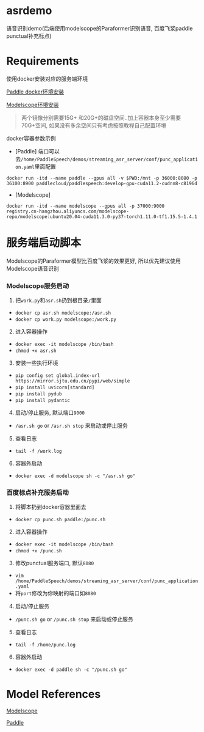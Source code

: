 # asrdemo
语音识别demo(后端使用modelscope的Paraformer识别语音, 百度飞浆paddle punctual补充标点)

# Requirements
使用docker安装对应的服务端环境

[Paddle docker环境安装](https://www.paddlepaddle.org.cn/install/quick?docurl=/documentation/docs/zh/install/docker/linux-docker.html)

[Modelscope环境安装](https://modelscope.cn/docs/%E7%8E%AF%E5%A2%83%E5%AE%89%E8%A3%85)

> 两个镜像分别需要15G+ 和20G+的磁盘空间..加上容器本身至少需要70G+空间, 如果没有多余空间只有考虑按照教程自己配置环境

docker容器参数示例
- [Paddle]
端口可以去`/home/PaddleSpeech/demos/streaming_asr_server/conf/punc_application.yaml`里面配置
```shell
docker run -itd --name paddle --gpus all -v $PWD:/mnt -p 36000:8080 -p 36100:8900 paddlecloud/paddlespeech:develop-gpu-cuda11.2-cudnn8-c8196d
```

- [Modelscope]
```shell
docker run -itd --name modelscope --gpus all -p 37000:9000 registry.cn-hangzhou.aliyuncs.com/modelscope-repo/modelscope:ubuntu20.04-cuda11.3.0-py37-torch1.11.0-tf1.15.5-1.4.1
```

# 服务端启动脚本
Modelscope的Paraformer模型比百度飞浆的效果更好, 所以优先建议使用Modelscope语音识别
### Modelscope服务启动
1. 把`work.py`和`asr.sh`扔到根目录`/`里面
  - `docker cp asr.sh modelscope:/asr.sh`
  - `docker cp work.py modelscope:/work.py`
2. 进入容器操作
  - `docker exec -it modelscope /bin/bash`
  - `chmod +x asr.sh`
3. 安装一些执行环境
  - `pip config set global.index-url https://mirror.sjtu.edu.cn/pypi/web/simple`
  - `pip install uvicorn[standard]`
  - `pip install pydub`
  - `pip install pydantic`
4. 启动/停止服务, 默认端口`9000`
  - `/asr.sh go` or `/asr.sh stop` 来启动或停止服务
5. 查看日志
  - `tail -f /work.log`
6. 容器外启动
  - `docker exec -d modelscope sh -c "/asr.sh go"`


### 百度标点补充服务启动
1. 将脚本扔到docker容器里面去
  - `docker cp punc.sh paddle:/punc.sh`
2. 进入容器操作
  - `docker exec -it modelscope /bin/bash`
  - `chmod +x /punc.sh`
3. 修改punctual服务端口, 默认`8080`
  - `vim /home/PaddleSpeech/demos/streaming_asr_server/conf/punc_application.yaml`
  - 将`port`修改为你映射的端口如`8080`
4. 启动/停止服务
  - `/punc.sh go` or `/punc.sh stop` 来启动或停止服务
5. 查看日志
  - `tail -f /home/punc.log`
6. 容器外启动
  - `docker exec -d paddle sh -c "/punc.sh go"`


# Model References
[Modelscope](https://modelscope.cn/models/damo/speech_paraformer-large_asr_nat-zh-cn-16k-common-vocab8404-pytorch/summary)

[Paddle](https://github.com/PaddlePaddle/PaddleSpeech/blob/develop/demos/streaming_asr_server/README_cn.md)
